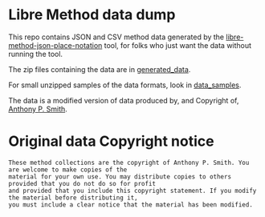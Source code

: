 # Libre Method data dump
This repo contains JSON and CSV method data generated by the [libre-method-json-place-notation](https://github.com/alexhunsley/libre-method-json-place-notation) tool, for folks who just want the data without running the tool.

The zip files containing the data are in [generated_data](generated_data/).

For small unzipped samples of the data formats, look in [data_samples](data_samples/).

The data is a modified version of data produced by, and Copyright of, [Anthony P. Smith](http://www.methods.org.uk).

# Original data Copyright notice

```
These method collections are the copyright of Anthony P. Smith. You are welcome to make copies of the
material for your own use. You may distribute copies to others provided that you do not do so for profit
and provided that you include this copyright statement. If you modify the material before distributing it,
you must include a clear notice that the material has been modified.
```
